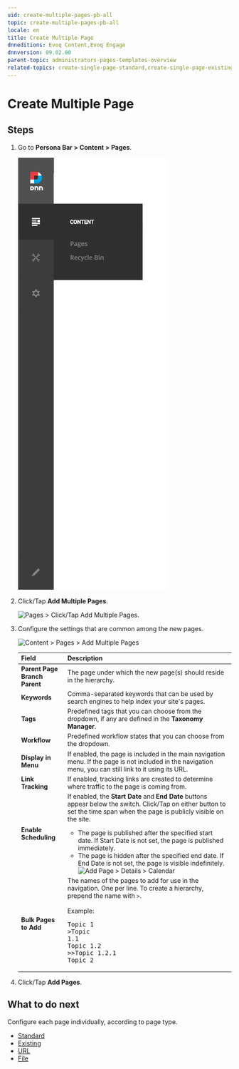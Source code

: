 ```yaml
---
uid: create-multiple-pages-pb-all
topic: create-multiple-pages-pb-all
locale: en
title: Create Multiple Page
dnneditions: Evoq Content,Evoq Engage
dnnversion: 09.02.00
parent-topic: administrators-pages-templates-overview
related-topics: create-single-page-standard,create-single-page-existing,create-single-page-url,create-single-page-file,configure-page-standard,configure-page-existing,configure-page-url,configure-page-file,copy-page-pb-all,edit-page-pb-all,view-hidden-page-pb-all,delete-page-pb-all,restore-deleted-pages,purge-deleted-pages,copy-permissions-to-child-pages-pb-all
---
```


# Create Multiple Page

## Steps

1.  Go to **Persona Bar \> Content \> Pages**.
    
    ![Persona Bar > Content > Pages](/images/scr-pbar-host-Content-E91-platform.png)
    
2.  Click/Tap **Add Multiple Pages**.
    
      
    
    ![Pages > Click/Tap Add Multiple Pages.](/images/scr-pb-Pages-AddMultiplePages-E90.png)
    
      
    
3.  Configure the settings that are common among the new pages.
    
      
    
    ![Content > Pages > Add Multiple Pages](/images/scr-pb-Pages-AddMultiplePages-E91.png)
    
      
    
    |**Field**|**Description**|
    |---|---|
    |**Parent Page<br />Branch Parent**|The page under which the new page(s) should reside in the hierarchy.|
    |**Keywords**|Comma-separated keywords that can be used by search engines to help index your site's pages.|
    |**Tags**|Predefined tags that you can choose from the dropdown, if any are defined in the **Taxonomy Manager**.|
    |**Workflow**|Predefined workflow states that you can choose from the dropdown.|
    |**Display in Menu**|If enabled, the page is included in the main navigation menu. If the page is not included in the navigation menu, you can still link to it using its URL.|
    |**Link Tracking**|If enabled, tracking links are created to determine where traffic to the page is coming from.|
    |**Enable Scheduling**|If enabled, the **Start Date** and **End Date** buttons appear below the switch. Click/Tap on either button to set the time span when the page is publicly visible on the site.<ul><li>The page is published after the specified start date. If Start Date is not set, the page is published immediately.</li><li>The page is hidden after the specified end date. If End Date is not set, the page is visible indefinitely.![Add Page > Details > Calendar](/images/scr-pb-AddPage-Details-Calendar.png)</li></ul>
    |**Bulk Pages to Add**|The names of the pages to add for use in the navigation. One per line. To create a hierarchy, prepend the name with `>`.<br /><br />Example:<pre>Topic 1<br />>Topic 1.1<br />Topic 1.2<br />>>Topic 1.2.1<br />Topic 2</pre>|   


4.  Click/Tap **Add Pages**.

## What to do next

Configure each page individually, according to page type.

*   [Standard](xref:configure-page-standard)
*   [Existing](xref:configure-page-existing)
*   [URL](xref:configure-page-url)
*   [File](xref:configure-page-file)